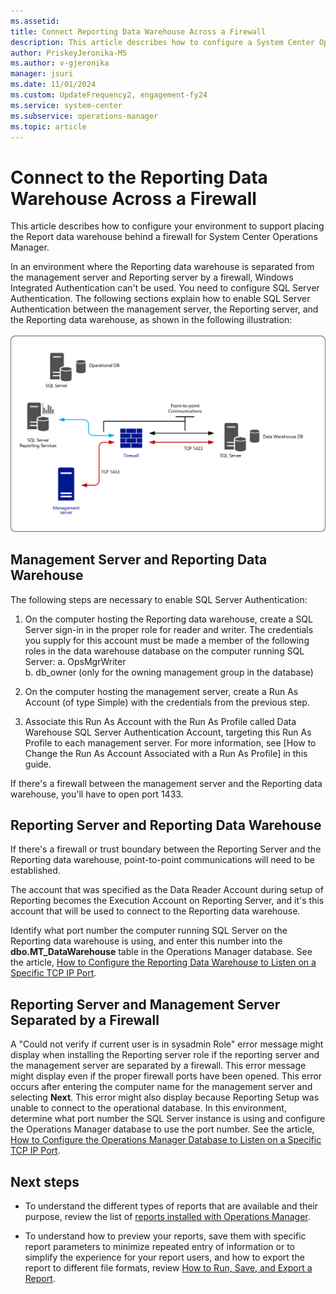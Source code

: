 ```yaml
---
ms.assetid:
title: Connect Reporting Data Warehouse Across a Firewall
description: This article describes how to configure a System Center Operations Manager Report server behind a firewall.
author: PriskeyJeronika-MS
ms.author: v-gjeronika
manager: jsuri
ms.date: 11/01/2024
ms.custom: UpdateFrequency2, engagement-fy24
ms.service: system-center
ms.subservice: operations-manager
ms.topic: article
---
```


# Connect to the Reporting Data Warehouse Across a Firewall

This article describes how to configure your environment to support placing the Report data warehouse behind a firewall for System Center Operations Manager.

In an environment where the Reporting data warehouse is separated from the management server and Reporting server by a firewall, Windows Integrated Authentication can't be used. You need to configure SQL Server Authentication. The following sections explain how to enable SQL Server Authentication between the management server, the Reporting server, and the Reporting data warehouse, as shown in the following illustration:<br><br> ![Illustration showing SQL Authentication.](media/deploy-connect-reportingdw-firewall/reportingdw-firewall-comms.png)

## Management Server and Reporting Data Warehouse

The following steps are necessary to enable SQL Server Authentication:

1. On the computer hosting the Reporting data warehouse, create a SQL Server sign-in in the proper role for reader and writer. The credentials you supply for this account must be made a member of the following roles in the data warehouse database on the computer running SQL Server:
   a. OpsMgrWriter  
   b. db_owner (only for the owning management group in the database)  

2. On the computer hosting the management server, create a Run As Account (of type Simple) with the credentials from the previous step.  
3. Associate this Run As Account with the Run As Profile called Data Warehouse SQL Server Authentication Account, targeting this Run As Profile to each management server. For more information, see [How to Change the Run As Account Associated with a Run As Profile] in this guide.

If there's a firewall between the management server and the Reporting data warehouse, you'll have to open port 1433.

## Reporting Server and Reporting Data Warehouse

If there's a firewall or trust boundary between the Reporting Server and the Reporting data warehouse, point-to-point communications will need to be established.  

The account that was specified as the Data Reader Account during setup of Reporting becomes the Execution Account on Reporting Server, and it's this account that will be used to connect to the Reporting data warehouse.

Identify what port number the computer running SQL Server on the Reporting data warehouse is using, and enter this number into the **dbo.MT_DataWarehouse** table in the Operations Manager database. See the article, [How to Configure the Reporting Data Warehouse to Listen on a Specific TCP IP Port](manage-sqlserver-communication.md#configure-settings-for-the-data-warehouse-database).

## Reporting Server and Management Server Separated by a Firewall

A "Could not verify if current user is in sysadmin Role" error message might display when installing the Reporting server role if the reporting server and the management server are separated by a firewall. This error message might display even if the proper firewall ports have been opened. This error occurs after entering the computer name for the management server and selecting **Next**. This error might also display because Reporting Setup was unable to connect to the operational database. In this environment, determine what port number the SQL Server instance is using and configure the Operations Manager database to use the port number. See the article, [How to Configure the Operations Manager Database to Listen on a Specific TCP IP Port](manage-sqlserver-communication.md#configure-settings-for-the-operational-database).

## Next steps

* To understand the different types of reports that are available and their purpose, review the list of [reports installed with Operations Manager](manage-reports-installed-during-setup.md).

* To understand how to preview your reports, save them with specific report parameters to minimize repeated entry of information or to simplify the experience for your report users, and how to export the report to different file formats, review [How to Run, Save, and Export a Report](manage-reports-run-save-export.md).
